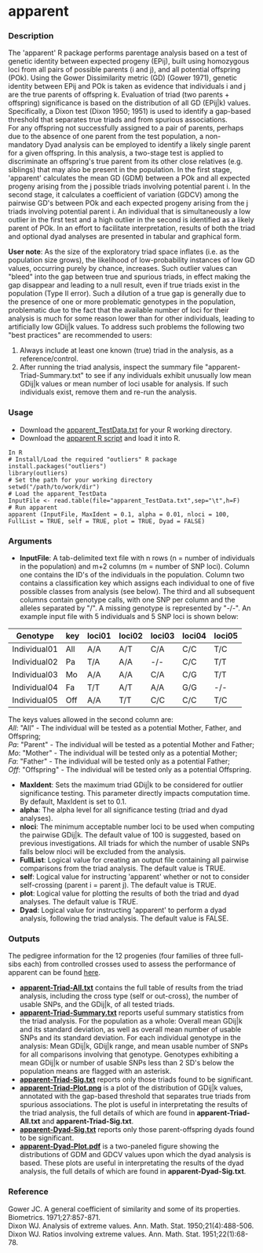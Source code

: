 # apparent

### Description
The 'apparent' R package performs parentage analysis based on a test of genetic identity between expected progeny (EPij), built using homozygous loci from all pairs of possible parents (i and j), and all potential offspring (POk). Using the Gower Dissimilarity metric (GD) (Gower 1971), genetic identity between EPij and POk is taken as evidence that individuals i and j are the true parents of offspring k.  Evaluation of triad (two parents + offspring) significance is based on the distribution of all GD (EPij|k) values. Specifically, a Dixon test (Dixon 1950; 1951) is used to identify a gap-based threshold that separates true triads and from spurious associations.  
For any offspring not successfully assigned to a pair of parents, perhaps due to the absence of one parent from the test population, a non-mandatory Dyad analysis can be employed to identify a likely single parent for a given offspring. In this analysis, a two-stage test is applied to discriminate an offspring's true parent from its other close relatives (e.g. siblings) that may also be present in the population. In the first stage, 'apparent' calculates the mean GD (GDM) between a POk and all expected progeny arising from the j possible triads involving potential parent i. In the second stage, it calculates a coefficient of variation (GDCV) among the pairwise GD's between POk and each expected progeny arising from the j triads involving potential parent i. An individual that is simultaneously a low outlier in the first test and a high outlier in the second is identified as a likely parent of POk. In an effort to facilitate interpretation, results of both the triad and optional dyad analyses are presented in tabular and graphical form.

**User note**: As the size of the exploratory triad space inflates (i.e. as the population size grows), the likelihood of low-probability instances of low GD values, occurring purely by chance, increases.  Such outlier values can "bleed" into the gap between true and spurious triads, in effect making the gap disappear and leading to a null result, even if true triads exist in the population (Type II error).  Such a dilution of a true gap is generally due to the presence of one or more problematic genotypes in the population, problematic due to the fact that the available number of loci for their analysis is much for some reason lower than for other individuals, leading to artificially low GDij|k values.  To address such problems the following two "best practices" are recommended to users:
1.  Always include at least one known (true) triad in the analysis, as a reference/control.
2.  After running the triad analysis, inspect the summary file "apparent-Triad-Summary.txt" to see if any individuals exhibit unusually low mean GDij|k values or mean number of loci usable for analysis.  If such individuals exist, remove them and re-run the analysis.

### Usage
- Download the [apparent_TestData.txt](https://github.com/halelab/apparent/blob/master/apparent_TestData.txt) for your R working directory.  
- Download the [apparent R script](https://github.com/halelab/apparent/blob/master/apparent.R) and load it into R.
```
In R
# Install/Load the required "outliers" R package
install.packages("outliers")
library(outliers)
# Set the path for your working directory
setwd("/path/to/work/dir")
# Load the apparent_TestData
InputFile <- read.table(file="apparent_TestData.txt",sep="\t",h=F)
# Run apparent
apparent (InputFile, MaxIdent = 0.1, alpha = 0.01, nloci = 100, FullList = TRUE, self = TRUE, plot = TRUE, Dyad = FALSE)
```

### Arguments
- **InputFile**: A tab-delimited text file with n rows (n = number of individuals in the population) and m+2 columns (m = number of SNP loci). Column one contains the ID's of the individuals in the population. Column two contains a classification key which assigns each individual to one of five possible classes from analysis (see below). The third and all subsequent columns contain genotype calls, with one SNP per column and the alleles separated by "/". A missing genotype is represented by "-/-".  An example input file with 5 individuals and 5 SNP loci is shown below:  

|Genotype|key|loci01|loci02|loci03|loci04|loci05|
|---|---|---|---|---|---|---|
|Individual01|All|A/A|A/T|C/A|C/C|T/C|
|Individual02|Pa|T/A|A/A|-/-|C/C|T/T|
|Individual03|Mo|A/A|A/A|C/A|C/G|T/T|
|Individual04|Fa|T/T|A/T|A/A|G/G|-/-|
|Individual05|Off|A/A|T/T|C/C|C/C|T/C|

The keys values allowed in the second column are:  
*All*: "All" - The individual will be tested as a potential Mother, Father, and Offspring;  
*Pa*: "Parent" - The individual will be tested as a potential Mother and Father;  
*Mo*: "Mother" - The individual will be tested only as a potential Mother;  
*Fa*: "Father" - The individual will be tested only as a potential Father;  
*Off*: "Offspring" - The individual will be tested only as a potential Offspring.  

- **MaxIdent**: Sets the maximum triad GDij|k to be considered for outlier significance testing. This parameter directly impacts computation time. By default, MaxIdent is set to 0.1.  
- **alpha**: The alpha level for all significance testing (triad and dyad analyses).  
- **nloci**: The minimum acceptable number loci to be used when computing the pairwise GDij|k. The default value of 100 is suggested, based on previous investigations. All triads for which the number of usable SNPs falls below nloci will be excluded from the analysis.  
- **FullList**: Logical value for creating an output file containing all pairwise comparisons from the triad analysis. The default value is TRUE.  
- **self**: Logical value for instructing 'apparent' whether or not to consider self-crossing (parent i = parent j). The default value is TRUE.  
- **plot**: Logical value for plotting the results of both the triad and dyad analyses. The default value is TRUE.   
- **Dyad**: Logical value for instructing 'apparent' to perform a dyad analysis, following the triad analysis. The default value is FALSE.  

### Outputs
The pedigree information for the 12 progenies (four families of three full-sibs each) from controlled crosses used to assess the performance of apparent can be found [here](https://github.com/halelab/apparent/blob/master/Families.xlsx).  

- [**apparent-Triad-All.txt**](https://github.com/halelab/apparent/blob/master/outputs/apparent-Triad-All.txt) contains the full table of results from the triad analysis, including the cross type (self or out-cross), the number of usable SNPs, and the GDij|k, of all tested triads.  
- [**apparent-Triad-Summary.txt**]() reports useful summary statistics from the triad analysis.  For the population as a whole: Overall mean GDij|k and its standard deviation, as well as overall mean number of usable SNPs and its standard deviation. For each individual genotype in the analysis: Mean GDij|k, GDij|k range, and mean usable number of SNPs for all comparisons involving that genotype.  Genotypes exhibiting a mean GDij|k or number of usable SNPs less than 2 SD's below the population means are flagged with an asterisk.   
- [**apparent-Triad-Sig.txt**](https://github.com/halelab/apparent/blob/master/outputs/apparent-Triad-Sig.txt) reports only those triads found to be significant.  
- [**apparent-Triad-Plot.png**](https://github.com/halelab/apparent/blob/master/outputs/apparent-Triad-Plot.png) is a plot of the distribution of GDij|k values, annotated with the gap-based threshold that separates true triads from spurious associations.  The plot is useful in interpretating the results of the triad analysis, the full details of which are found in **apparent-Triad-All.txt** and **apparent-Triad-Sig.txt**.  
- [**apparent-Dyad-Sig.txt**](https://github.com/halelab/apparent/blob/master/outputs/apparent-Dyad-Sig.txt) reports only those parent-offspring dyads found to be significant.  
- [**apparent-Dyad-Plot.pdf**](https://github.com/halelab/apparent/blob/master/outputs/apparent-Dyad-Plot.pdf) is a two-paneled figure showing the distributions of GDM and GDCV values upon which the dyad analysis is based. These plots are useful in interpretating the results of the dyad analysis, the full details of which are found in **apparent-Dyad-Sig.txt**.

### Reference
Gower JC. A general coefficient of similarity and some of its properties. Biometrics. 1971;27:857-871.  
Dixon WJ. Analysis of extreme values. Ann. Math. Stat. 1950;21(4):488-506.  
Dixon WJ. Ratios involving extreme values. Ann. Math. Stat. 1951;22(1):68-78.

